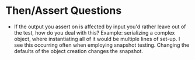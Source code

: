 # Then/Assert Questions

- If the output you assert on is affected by input you'd rather leave out of the test, how do you deal with this?
    Example: serializing a complex object, where instantiating all of it would be multiple lines of set-up.
I see this occurring often when employing snapshot testing. Changing the defaults of the object creation changes the snapshot.